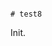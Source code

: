                                                                                                                                                 # test8

Init.
